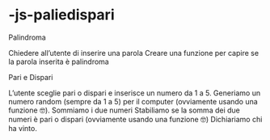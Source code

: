 # -js-paliedispari
Palindroma

Chiedere all’utente di inserire una parola
Creare una funzione per capire se la parola inserita è palindroma

Pari e Dispari

L’utente sceglie pari o dispari e inserisce un numero da 1 a 5.
Generiamo un numero random (sempre da 1 a 5) per il computer (ovviamente usando una funzione :nerd_face:).
Sommiamo i due numeri
Stabiliamo se la somma dei due numeri è pari o dispari (ovviamente  usando una funzione :nerd_face:)
Dichiariamo chi ha vinto.
